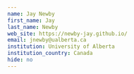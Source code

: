 ```yaml
---
name: Jay Newby
first_name: Jay
last_name: Newby
web_site: https://newby-jay.github.io/
email: jnewby@ualberta.ca
institution: University of Alberta
institution_country: Canada
hide: no
---
```


